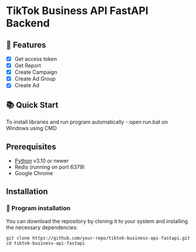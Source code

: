 # TikTok Business API FastAPI Backend

## 📌 Features
- [x] Get access token
- [x] Get Report
- [x] Create Campaign
- [x] Create Ad Group
- [x] Create Ad

## 📚 Quick Start

To install libraries and run program automatically - open run.bat on Windows using CMD

## Prerequisites
- [Python](https://www.python.org/downloads/) v3.10 or newer
- Redis (running on port 6379)
- Google Chrome

## Installation
### 🚀 Program installation
You can download the repository by cloning it to your system and installing the necessary dependencies:

```shell
git clone https://github.com/your-repo/tiktok-business-api-fastapi.git
cd tiktok-business-api-fastapi